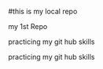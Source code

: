 #this is my local repo 
<p>my 1st Repo</p>
<p>practicing my git hub skills</p>
<p>practicing my git hub skills</p>